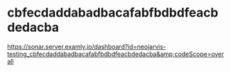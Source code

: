 # cbfecdaddabadbacafabfbdbdfeacbdedacba
https://sonar.server.examly.io/dashboard?id=neojarvis-testing_cbfecdaddabadbacafabfbdbdfeacbdedacba&amp;codeScope=overall
